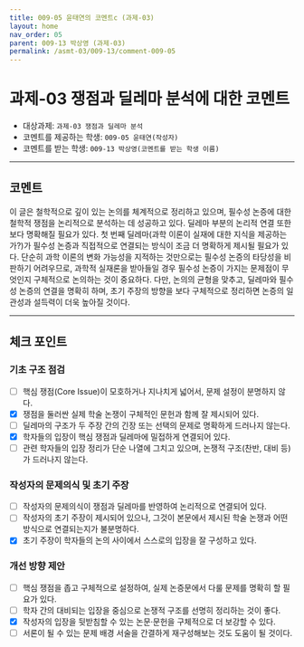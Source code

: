 ```yaml
---
title: 009-05 윤태연의 코멘트c (과제-03) 
layout: home
nav_order: 05
parent: 009-13 박상영 (과제-03)
permalink: /asmt-03/009-13/comment-009-05
---
```


# 과제-03 쟁점과 딜레마 분석에 대한 코멘트

- 대상과제: `과제-03 쟁점과 딜레마 분석`
- 코멘트를 제공하는 학생: `009-05 윤태연(작성자)` 
- 코멘트를 받는 학생: `009-13 박상영(코멘트를 받는 학생 이름)` 

---

## 코멘트

 이 글은 철학적으로 깊이 있는 논의를 체계적으로 정리하고 있으며, 필수성 논증에 대한 철학적 쟁점을 논리적으로 분석하는 데 성공하고 있다. 딜레마 부분의 논리적 연결 또한 보다 명확해질 필요가 있다. 첫 번째 딜레마(과학 이론이 실재에 대한 지식을 제공하는가?)가 필수성 논증과 직접적으로 연결되는 방식이 조금 더 명확하게 제시될 필요가 있다. 단순히 과학 이론의 변화 가능성을 지적하는 것만으로는 필수성 논증의 타당성을 비판하기 어려우므로, 과학적 실재론을 받아들일 경우 필수성 논증이 가지는 문제점이 무엇인지 구체적으로 논의하는 것이 중요하다. 다만, 논의의 균형을 맞추고, 딜레마와 필수성 논증의 연결을 명확히 하며, 초기 주장의 방향을 보다 구체적으로 정리하면 논증의 일관성과 설득력이 더욱 높아질 것이다.

---

## 체크 포인트

### **기초 구조 점검**
- [ ] 핵심 쟁점(Core Issue)이 모호하거나 지나치게 넓어서, 문제 설정이 분명하지 않다.
- [x] 쟁점을 둘러싼 실제 학술 논쟁이 구체적인 문헌과 함께 잘 제시되어 있다.
- [ ] 딜레마의 구조가 두 주장 간의 긴장 또는 선택의 문제로 명확하게 드러나지 않는다.
- [x] 학자들의 입장이 핵심 쟁점과 딜레마에 밀접하게 연결되어 있다.
- [ ] 관련 학자들의 입장 정리가 단순 나열에 그치고 있으며, 논쟁적 구조(찬반, 대비 등)가 드러나지 않는다.

### **작성자의 문제의식 및 초기 주장**
- [ ] 작성자의 문제의식이 쟁점과 딜레마를 반영하여 논리적으로 연결되어 있다.
- [ ] 작성자의 초기 주장이 제시되어 있으나, 그것이 본문에서 제시된 학술 논쟁과 어떤 방식으로 연결되는지가 불분명하다.
- [x] 초기 주장이 학자들의 논의 사이에서 스스로의 입장을 잘 구성하고 있다.

### **개선 방향 제안**
- [ ] 핵심 쟁점을 좁고 구체적으로 설정하여, 실제 논증문에서 다룰 문제를 명확히 할 필요가 있다.
- [ ] 학자 간의 대비되는 입장을 중심으로 논쟁적 구조를 선명히 정리하는 것이 좋다.
- [x] 작성자의 입장을 뒷받침할 수 있는 논문·문헌을 구체적으로 더 보강할 수 있다.
- [ ] 서론이 될 수 있는 문제 배경 서술을 간결하게 재구성해보는 것도 도움이 될 것이다.

